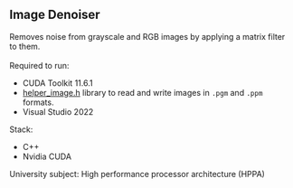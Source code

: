 ## Image Denoiser
Removes noise from grayscale and RGB images by applying a matrix filter to them. 
<br /><br />
Required to run:
* CUDA Toolkit 11.6.1
* [helper_image.h](https://github.com/NVIDIA/cuda-samples/blob/master/Common/helper_image.h) library to read and write images in `.pgm` and `.ppm` formats.
* Visual Studio 2022

Stack:
* C++
* Nvidia CUDA

University subject: High performance processor architecture (HPPA)
